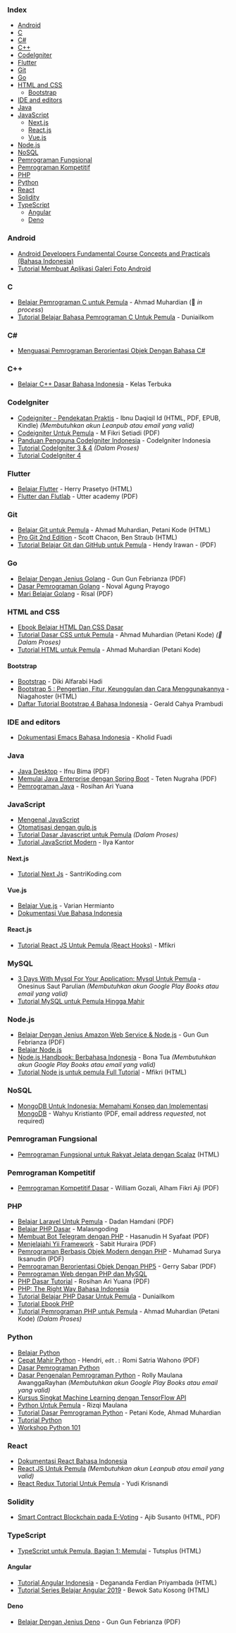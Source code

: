 ### Index

* [Android](#android)
* [C](#c)
* [C#](#csharp)
* [C++](#cpp)
* [CodeIgniter](#codeigniter)
* [Flutter](#flutter)
* [Git](#git)
* [Go](#go)
* [HTML and CSS](#html-and-css)
    * [Bootstrap](#bootstrap)
* [IDE and editors](#ide-and-editors)
* [Java](#java)
* [JavaScript](#javascript)
    * [Next.js](#nextjs)
    * [React.js](#reactjs)
    * [Vue.js](#vuejs)
* [Node.js](#nodejs)
* [NoSQL](#nosql)
* [Pemrograman Fungsional](#pemrograman-fungsional)
* [Pemrograman Kompetitif](#pemrograman-kompetitif)
* [PHP](#php)
* [Python](#python)
* [React](#react)
* [Solidity](#solidity)
* [TypeScript](#typescript)
    * [Angular](#angular)
    * [Deno](#deno)


### Android

* [Android Developers Fundamental Course Concepts and Practicals (Bahasa Indonesia)](https://yukcoding.id/download-ebook-android-gratis/)
* [Tutorial Membuat Aplikasi Galeri Foto Android](https://www.smashwords.com/books/view/533096)


### C

* [Belajar Pemrograman C untuk Pemula](https://www.petanikode.com/tutorial/c/) - Ahmad Muhardian (:construction: *in process*)
* [Tutorial Belajar Bahasa Pemrograman C Untuk Pemula](https://www.duniailkom.com/tutorial-belajar-bahasa-pemrograman-c-bagi-pemula/) - Duniailkom


### <a id="csharp"></a>C\#

* [Menguasai Pemrograman Berorientasi Objek Dengan Bahasa C#](https://mahirkoding.id/ebook-pemrograman-berorientasi-objek-c-pdf/)


### <a id="cpp"></a>C++

* [Belajar C++ Dasar Bahasa Indonesia](https://github.com/kelasterbuka/CPP_dasar-dasar-programming) - Kelas Terbuka


### CodeIgniter

* [Codeigniter - Pendekatan Praktis](https://leanpub.com/codeigniter-pendekatanpraktis) - Ibnu Daqiqil Id (HTML, PDF, EPUB, Kindle) *(Membutuhkan akun Leanpub atau email yang valid)*
* [Codeigniter Untuk Pemula](https://repository.bsi.ac.id/index.php/unduh/item/176695/Tutorial-Codeigniter-Untuk-Pemula.pdf) - M Fikri Setiadi (PDF)
* [Panduan Pengguna CodeIgniter Indonesia](https://codeigniter-id.github.io/user-guide/) - CodeIgniter Indonesia
* [Tutorial CodeIgniter 3 & 4](https://www.petanikode.com/tutorial/codeigniter/) *(Dalam Proses)*
* [Tutorial CodeIgniter 4](http://mfikri.com/artikel/tutorial-codeigniter4)


### Flutter

* [Belajar Flutter](https://belajarflutter.com) - Herry Prasetyo (HTML)
* [Flutter dan Flutlab](https://utter.academy/uploads/lesson_files/2f0c5c74e9488d4c9c734e4264e5869e.pdf) - Utter academy (PDF)


### Git

* [Belajar Git untuk Pemula](https://github.com/petanikode/belajar-git) - Ahmad Muhardian, Petani Kode (HTML)
* [Pro Git 2nd Edition](https://git-scm.com/book/id/) - Scott Chacon, Ben Straub (HTML)
* [Tutorial Belajar Git dan GitHub untuk Pemula](https://tutorial-git.readthedocs.io/_/downloads/id/latest/pdf/) - Hendy Irawan - (PDF)


### Go

* [Belajar Dengan Jenius Golang](https://raw.githubusercontent.com/gungunfebrianza/Belajar-Dengan-Jenius-Golang/master/Belajar%20Dengan%20Jenius%20Golang.pdf) - Gun Gun Febrianza (PDF)
* [Dasar Pemrograman Golang](https://dasarpemrogramangolang.novalagung.com) - Noval Agung Prayogo
* [Mari Belajar Golang](https://www.smashwords.com/books/view/938003) - Risal (PDF)


### HTML and CSS

* [Ebook Belajar HTML Dan CSS Dasar](https://www.malasngoding.com/download-ebook-belajar-html-dan-css-dasar-gratis/)
* [Tutorial Dasar CSS untuk Pemula](https://www.petanikode.com/tutorial/css/) - Ahmad Muhardian (Petani Kode) *(:construction: Dalam Proses)*
* [Tutorial HTML untuk Pemula](https://www.petanikode.com/tutorial/html/) - Ahmad Muhardian (Petani Kode)


#### Bootstrap

* [Bootstrap](https://www.malasngoding.com/category/bootstrap/) - Diki Alfarabi Hadi
* [Bootstrap 5 : Pengertian, Fitur, Keunggulan dan Cara Menggunakannya](https://www.niagahoster.co.id/blog/tutorial-bootstrap-5/) - Niagahoster (HTML)
* [Daftar Tutorial Bootstrap 4 Bahasa Indonesia](https://www.bewoksatukosong.com/2019/02/tutorial-bootstrap-4-bahasa-indonesia.html) - Gerald Cahya Prambudi


### IDE and editors

* [Dokumentasi Emacs Bahasa Indonesia](https://github.com/kholidfu/emacs_doc) - Kholid Fuadi


### Java

* [Java Desktop](https://github.com/ifnu/buku-java-desktop/raw/master/java-desktop-ifnu-bima.pdf) - Ifnu Bima (PDF)
* [Memulai Java Enterprise dengan Spring Boot](https://raw.githubusercontent.com/teten-nugraha/free-ebook-springboot-basic/master/Memulai%20Java%20Enterprise%20dengan%20Spring%20Boot.pdf) - Teten Nugraha (PDF)
* [Pemrograman Java](https://blog.rosihanari.net/download-tutorial-java-se-gratis/) - Rosihan Ari Yuana


### JavaScript

* [Mengenal JavaScript](http://masputih.com/2013/01/ebook-gratis-mengenal-javascript)
* [Otomatisasi dengan gulp.js](https://kristories.gitbooks.io/otomatisasi-dengan-gulp-js/content/)
* [Tutorial Dasar Javascript untuk Pemula](https://www.petanikode.com/tutorial/javascript/) *(Dalam Proses)*
* [Tutorial JavaScript Modern](https://id.javascript.info) - Ilya Kantor


#### Next.js

* [Tutorial Next Js](https://santrikoding.com/kategori/next-js) - SantriKoding.com


#### Vue.js

* [Belajar Vue.js](https://variancode.com/belajar-vue-js/) - Varian Hermianto
* [Dokumentasi Vue Bahasa Indonesia](https://github.com/vuejs-id/docs)


#### React.js

* [Tutorial React JS Untuk Pemula (React Hooks)](https://mfikri.com/artikel/reactjs-pemula) - Mfikri


### MySQL

* [3 Days With Mysql For Your Application: Mysql Untuk Pemula](https://play.google.com/store/books/details/Onesinus_Saut_Parulian_3_Days_With_Mysql_For_Your?id=MbdTDwAAQBAJ) - Onesinus Saut Parulian *(Membutuhkan akun Google Play Books atau email yang valid)*
* [Tutorial MySQL untuk Pemula Hingga Mahir](https://umardanny.com/tutorial-mysql-untuk-pemula-hingga-mahir-ebook-download-pdf/)


### Node.js

* [Belajar Dengan Jenius Amazon Web Service & Node.js](https://github.com/gungunfebrianza/Belajar-Dengan-Jenius-Node.js/releases/download/1.2/Belajar.Dengan.Jenius.Javascript.Node.pdf) - Gun Gun Febrianza (PDF)
* [Belajar Node.js](http://idjs.github.io/belajar-nodejs/)
* [Node.js Handbook: Berbahasa Indonesia](https://play.google.com/store/books/details/Bona_Tua_Node_js_Handbook?id=9WhZDwAAQBAJ) - Bona Tua *(Membutuhkan akun Google Play Books atau email yang valid)*
* [Tutorial Node js untuk pemula Full Tutorial](https://mfikri.com/artikel/tutorial-nodejs) - Mfikri (HTML)


### NoSQL

* [MongoDB Untuk Indonesia: Memahami Konsep dan Implementasi MongoDB](https://kristories.gumroad.com/l/mongodb-untuk-indonesia) - Wahyu Kristianto (PDF, email address *requested*, not required)


### Pemrograman Fungsional

* [Pemrograman Fungsional untuk Rakyat Jelata dengan Scalaz](https://leanpub.com/fpmortals-id/read) (HTML)


### Pemrograman Kompetitif

* [Pemrograman Kompetitif Dasar](https://ksn.toki.id/data/pemrograman-kompetitif-dasar.pdf) - William Gozali, Alham Fikri Aji (PDF)


### PHP

* [Belajar Laravel Untuk Pemula](https://gilacoding.com/upload/file/Belajar%20Laravel%20Untuk%20Pemula.pdf) - Dadan Hamdani (PDF)
* [Belajar PHP Dasar](https://www.malasngoding.com/belajar-php-dasar-pengenalan-dan-kegunaan-php/) - Malasngoding
* [Membuat Bot Telegram dengan PHP](https://www.slideshare.net/HasanudinHS/ebook-i-membuat-bot-telegram-dengan-php) - Hasanudin H Syafaat (PDF)
* [Menjelajahi Yii Framework](https://gilacoding.com/upload/file/menjelajahyiiframework.pdf) - Sabit Huraira (PDF)
* [Pemrograman Berbasis Objek Modern dengan PHP](https://arsiteknologi.com/wp-content/uploads/Pemrograman_Berbasis_Objek_Modern_dengan_PHP_Google_Play_Book.pdf) - Muhamad Surya Iksanudin (PDF)
* [Pemrograman Berorientasi Objek Dengan PHP5](https://endangcahyapermana.files.wordpress.com/2016/03/belajar-singkat-pemrograman-berorientasi-objek-dengan-php5.pdf) - Gerry Sabar (PDF)
* [Pemrograman Web dengan PHP dan MySQL](http://achmatim.net/2009/04/15/buku-gratis-pemrograman-web-dengan-php-dan-mysql/)
* [PHP Dasar Tutorial](https://gilacoding.com/upload/file/PHP%20Dasar%20Tutorial.pdf) - Rosihan Ari Yuana (PDF)
* [PHP: The Right Way Bahasa Indonesia](http://id.phptherightway.com/#site-header/)
* [Tutorial Belajar PHP Dasar Untuk Pemula](https://www.duniailkom.com/tutorial-belajar-php-dasar-untuk-pemula/) - Duniailkom
* [Tutorial Ebook PHP](http://www.ilmuwebsite.com/ebook-php-free-download)
* [Tutorial Pemrograman PHP untuk Pemula](https://www.petanikode.com/tutorial/php) - Ahmad Muhardian (Petani Kode) *(Dalam Proses)*


### Python

* [Belajar Python](http://www.belajarpython.com)
* [Cepat Mahir Python](https://gilacoding.com/upload/file/Python.pdf) - Hendri, `edt.:` Romi Satria Wahono (PDF)
* [Dasar Pemrograman Python](https://www.pythonindo.com/tutorial-python-dasar/)
* [Dasar Pengenalan Pemrograman Python](https://play.google.com/store/books/details/Rolly_Maulana_Awangga_Dasar_dasar_Python?id=YpzDDwAAQBAJ) - Rolly Maulana AwanggaRayhan *(Membutuhkan akun Google Play Books atau email yang valid)*
* [Kursus Singkat Machine Learning dengan TensorFlow API](https://developers.google.com/machine-learning/crash-course?hl=id)
* [Python Untuk Pemula](https://santrikoding.com/ebook/python-untuk-pemula) - Rizqi Maulana
* [Tutorial Dasar Pemrograman Python](https://www.petanikode.com/tutorial/python/) - Petani Kode, Ahmad Muhardian
* [Tutorial Python](https://docs.python.org/id/3.8/tutorial/)
* [Workshop Python 101](http://sakti.github.io/python101/)


### React

* [Dokumentasi React Bahasa Indonesia](https://id.reactjs.org)
* [React JS Untuk Pemula](https://masputih.com/2021/05/ebook-gratis-reactjs-untuk-pemula) *(Membutuhkan akun Leanpub atau email yang valid)*
* [React Redux Tutorial Untuk Pemula](https://medium.com/codeacademia/tutorial-redux-bagian-i-membuat-todo-list-c26a979d0a1f) - Yudi Krisnandi


### Solidity

* [Smart Contract Blockchain pada E-Voting](https://www.researchgate.net/publication/337961765_Smart_Contract_Blockchain_pada_E-Voting) - Ajib Susanto (HTML, PDF)


### TypeScript

* [TypeScript untuk Pemula, Bagian 1: Memulai](https://code.tutsplus.com/id/tutorials/typescript-for-beginners-getting-started--cms-29329) - Tutsplus (HTML)


#### Angular

* [Tutorial Angular Indonesia](https://degananda.com/tutorial-angular-indonesia-daftar-isi-download-pdf/) - Degananda Ferdian Priyambada (HTML)
* [Tutorial Series Belajar Angular 2019](https://www.bewoksatukosong.com/2019/09/tutorial-series-belajar-angular-2019.html) - Bewok Satu Kosong (HTML)


#### Deno

* [Belajar Dengan Jenius Deno](https://raw.githubusercontent.com/gungunfebrianza/Belajar-Dengan-Jenius-DenoTheWKWKLand/master/Belajar%20Dengan%20Jenius%20Deno.pdf) - Gun Gun Febrianza (PDF)
